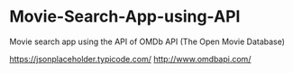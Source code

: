 # Movie-Search-App-using-API
Movie search app using the API of OMDb API (The Open Movie Database)


https://jsonplaceholder.typicode.com/
http://www.omdbapi.com/
